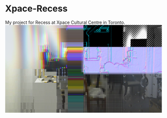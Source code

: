 # Xpace-Recess
My project for Recess at Xpace Cultural Centre in Toronto.
![Screenshot](Screenshot.png)
